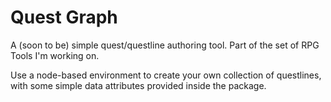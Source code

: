 # Quest Graph
A (soon to be) simple quest/questline authoring tool. Part of the set of RPG Tools I'm working on.

Use a node-based environment to create your own collection of questlines, with some simple data attributes provided inside the package.